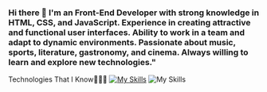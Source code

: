 ### Hi there 👋 I'm an Front-End Developer with strong knowledge in HTML, CSS, and JavaScript. Experience in creating attractive and functional user interfaces. Ability to work in a team and adapt to dynamic environments. Passionate about music, sports, literature, gastronomy, and cinema. Always willing to learn and explore new technologies."



   
Technologies That I Know👨🏻‍💻
[![My Skills](https://skillicons.dev/icons?i=html,css,bootstrap,js,react,git,github,discord,vscode,figma)](https://skillicons.dev)
![My Skills](https://avatars.githubusercontent.com/u/48276018?s=48&v=4)
